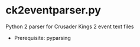 # ck2eventparser.py
Python 2 parser for Crusader Kings 2 event text files

* Prerequisite: 
pyparsing